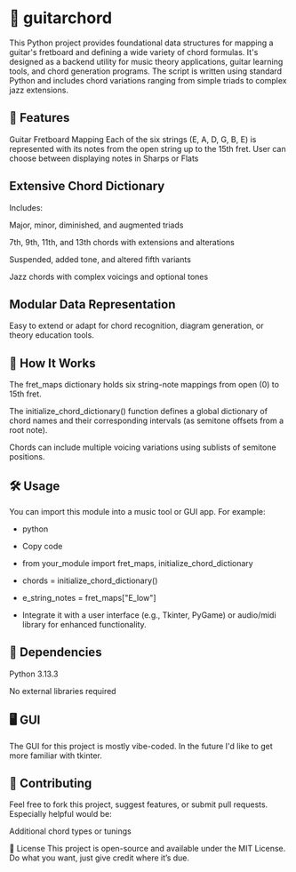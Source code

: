 # 🎸 guitarchord
This Python project provides foundational data structures for mapping a guitar's fretboard and defining a wide variety of chord formulas. It's designed as a backend utility for music theory applications, guitar learning tools, and chord generation programs. The script is written using standard Python and includes chord variations ranging from simple triads to complex jazz extensions.

## 📁 Features
Guitar Fretboard Mapping
Each of the six strings (E, A, D, G, B, E) is represented with its notes from the open string up to the 15th fret.
User can choose between displaying notes in Sharps or Flats

## Extensive Chord Dictionary
Includes:

Major, minor, diminished, and augmented triads

7th, 9th, 11th, and 13th chords with extensions and alterations

Suspended, added tone, and altered fifth variants

Jazz chords with complex voicings and optional tones

## Modular Data Representation
Easy to extend or adapt for chord recognition, diagram generation, or theory education tools.

## 🧠 How It Works
The fret_maps dictionary holds six string-note mappings from open (0) to 15th fret.

The initialize_chord_dictionary() function defines a global dictionary of chord names and their corresponding intervals (as semitone offsets from a root note).

Chords can include multiple voicing variations using sublists of semitone positions.

## 🛠️ Usage
You can import this module into a music tool or GUI app. For example:

- python
- Copy code
- from your_module import fret_maps, initialize_chord_dictionary

- chords = initialize_chord_dictionary()
- e_string_notes = fret_maps["E_low"]
- Integrate it with a user interface (e.g., Tkinter, PyGame) or audio/midi library for enhanced functionality.

## 🧱 Dependencies
Python 3.13.3

No external libraries required 

##  🖥️  GUI
The GUI for this project is mostly vibe-coded. In the future I'd like to get more familiar with tkinter. 

## 🤝 Contributing
Feel free to fork this project, suggest features, or submit pull requests. Especially helpful would be:



Additional chord types or tunings

📜 License
This project is open-source and available under the MIT License. Do what you want, just give credit where it’s due.

